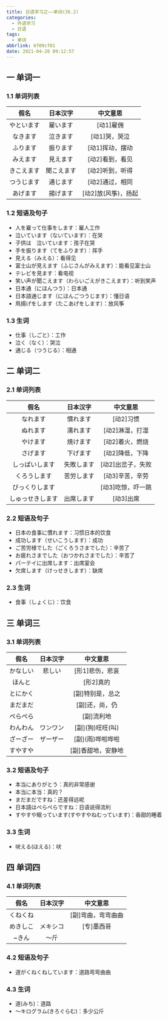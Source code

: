 ```yaml
---
title: 日语学习之——单词(36.2)
categories:
  - 外语学习
  - 日语
tags:
  - 单词
abbrlink: 6f09cf01
date: 2021-04-20 09:12:57
---
```

## 一 单词一

### 1.1 单词列表

|    假名    |  日本汉字  |      中文意思       |
| :--------: | :--------: | :-----------------: |
| やといます |  雇います  |      [动1]雇佣      |
|  なきます  |  泣きます  |    [动1]哭，哭泣    |
|  ふります  |  振ります  |   [动1]挥动，摆动   |
|  みえます  |  見えます  |   [动2]看到，看见   |
| きこえます | 聞こえます |   [动2]听到，听得   |
| つうじます |  通じます  |   [动2]通过，相同   |
|  あげます  |  揚げます  | [动2]放(风筝)，扬起 |
<!--more-->

### 1.2 短语及句子

* 人を雇って仕事をします：雇人工作
* 泣いています（ないています）：在哭
* 子供は　泣いています：孩子在哭
* 手を振ります（てをふります）：挥手
* 見える（みえる）：看得见
* 富士山が見えます（ふじさんがみえます）：能看见富士山
* テレビを見ます：看电视
* 笑い声が聞こえます（わらいごえがきこえます）：听到笑声
* 日本通（にほんつう）：日本通
* 日本語通じます（にほんごつうじます）：懂日语
* 凧揚げをします（たこあげをします）：放风筝

### 1.3 生词

* 仕事（しごと）：工作
* 泣く（なく）：哭泣
* 通じる（つうじる）：相通

## 二 单词二

### 2.1 单词列表

|       假名       |  日本汉字  |     中文意思      |
| :--------------: | :--------: | :---------------: |
|     なれます     |  慣れます  |     [动2]习惯     |
|     ぬれます     |  濡れます  |  [动2]淋湿，打湿  |
|     やけます     |  焼けます  |  [动2]着火，燃烧  |
|     さげます     |  下げます  |  [动2]降低，下降  |
|  しっぱいします  | 失敗します | [动2]出岔子，失败 |
|   くろうします   | 苦労します |  [动3]辛苦，辛劳  |
|  びっくりします  |            | [动3]吃惊，吓一跳 |
| しゅっせきします | 出席します |     [动3]出席     |

### 2.2 短语及句子

* 日本の食事に慣れます：习惯日本的饮食
* 成功します（せいこうします）：成功
* ご苦労様でした（ごくろうさまでした）：辛苦了
* お疲れさまでした（おつかれさまでした）：辛苦了
* パーテイに出席します：出席宴会
* 欠席します（けっせきします）：缺席

### 2.3 生词

* 食事（しょくじ）：饮食

## 三 单词三

### 3.1 单词列表

|   假名   | 日本汉字 |      中文意思      |
| :------: | :------: | :----------------: |
| かなしい |  悲しい  |  [形1]悲伤，悲哀   |
|  ほんと  |          |     [形2]真的      |
| とにかく |          |  [副]特别是，总之  |
| まだまだ |          |   [副]还，尚，仍   |
| ぺらぺら |          |     [副]流利地     |
| わんわん | ワンワン | [副]\(狗)旺旺(叫)  |
| ざーざー | ザーザー | [副]\(雨)哗啦哗啦  |
| すやすや |          | [副]香甜地，安静地 |

### 3.2 短语及句子

* 本当にありがとう：真的非常感谢
* 本当に本当：真的？
* まだまだですね：还差得远呢
* 日本語はぺらぺらですね：日语说得流利
* すやすや眠っています(すやすやねむっています)：香甜的睡着

### 3.3 生词

* 吠える(ほえる)：吠

## 四 单词四

### 4.1 单词列表

|   假名   | 日本汉字 |      中文意思      |
| :------: | :------: | :----------------: |
| くねくね |          | [副]弯曲，弯弯曲曲 |
| めきしこ | メキシコ |     [专]墨西哥     |
|  ~きん   |   ～斤   |                    |

### 4.2 短语及句子

* 道がくねくねしています：道路弯弯曲曲

### 4.3 生词

* 道(みち)：道路
* ～キログラム(きろぐらむ)：多少公斤